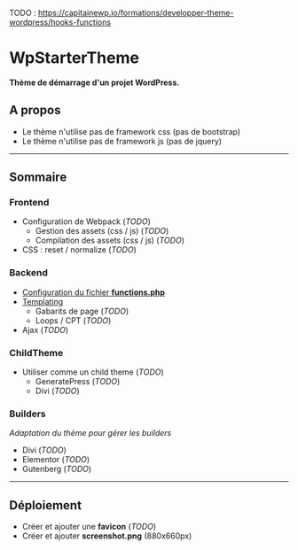 TODO : https://capitainewp.io/formations/developper-theme-wordpress/hooks-functions
# WpStarterTheme

**Thème de démarrage d'un projet WordPress.**

## A propos

  - Le thème n'utilise pas de framework css (pas de bootstrap)
  - Le thème n'utilise pas de framework js (pas de jquery)

--------------------------

## Sommaire 

### Frontend

- Configuration de Webpack (_TODO_)
  - Gestion des assets (css / js) (_TODO_)
  - Compilation des assets (css / js) (_TODO_)
- CSS : reset / normalize (_TODO_)

### Backend

- [Configuration du fichier **functions.php**](_wiki/backend/functions.md)
- [Templating](_wiki/backend/templating.md)
  - Gabarits de page (_TODO_)
  - Loops / CPT (_TODO_)
- Ajax (_TODO_)

### ChildTheme

- Utiliser comme un child theme (_TODO_)
  - GeneratePress (_TODO_)
  - Divi (_TODO_)

### Builders

_Adaptation du thème pour gérer les builders_

- Divi (_TODO_)
- Elementor (_TODO_)
- Gutenberg (_TODO_)

---------------------

## Déploiement

- Créer et ajouter une **favicon** (_TODO_)
- Créer et ajouter **screenshot.png** (880x660px)
